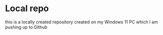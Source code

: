 # Local repo

this is a locally created repository created on my Windows 11 PC which I am pushing up to Github